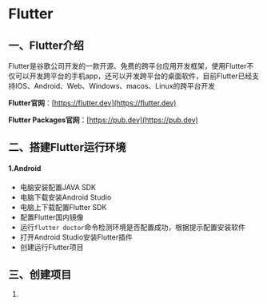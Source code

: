 # Flutter

## 一、Flutter介绍

Flutter是谷歌公司开发的一款开源、免费的跨平台应用开发框架，使用Flutter不仅可以开发跨平台的手机app，还可以开发跨平台的桌面软件，目前Flutter已经支持IOS、Android、Web、Windows、macos、Linux的跨平台开发

**Flutter官网**：[https://flutter.dev](https://flutter.dev)

**Flutter Packages官网**：[https://pub.dev](https://pub.dev)

## 二、搭建Flutter运行环境

#### 1.Android

- 电脑安装配置JAVA SDK
- 电脑下载安装Android Studio
- 电脑上下载配置Flutter SDK
- 配置Flutter国内镜像
- 运行`flutter doctor`命令检测环境是否配置成功，根据提示配置安装软件
- 打开Android Studio安装Flutter插件
- 创建运行Flutter项目

## 三、创建项目

1. 